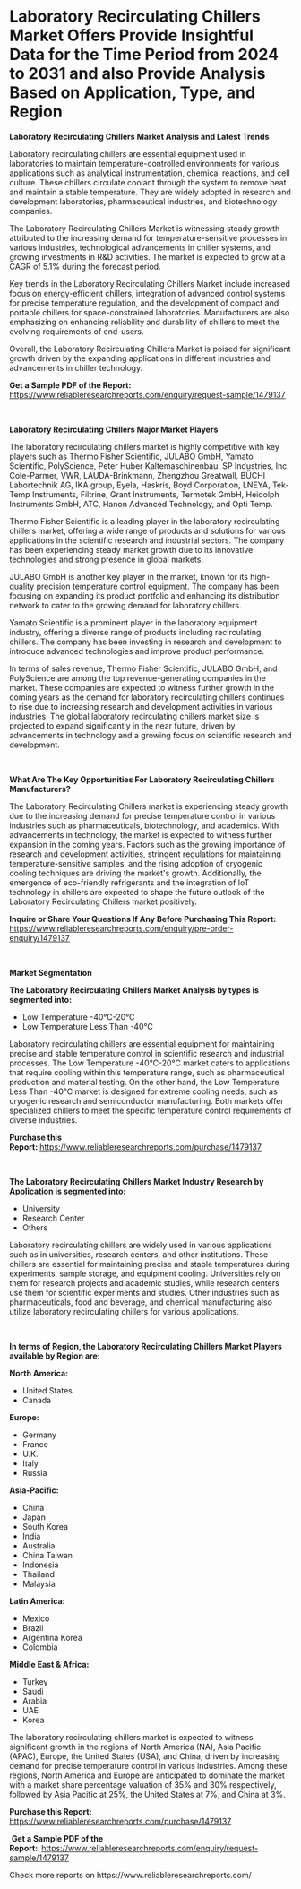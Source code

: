 <p><h1>Laboratory Recirculating Chillers Market Offers Provide Insightful Data for the Time Period from 2024 to 2031 and also Provide Analysis Based on Application, Type, and Region</h1></p><p><strong>Laboratory Recirculating Chillers Market Analysis and Latest Trends</strong></p>
<p><p>Laboratory recirculating chillers are essential equipment used in laboratories to maintain temperature-controlled environments for various applications such as analytical instrumentation, chemical reactions, and cell culture. These chillers circulate coolant through the system to remove heat and maintain a stable temperature. They are widely adopted in research and development laboratories, pharmaceutical industries, and biotechnology companies.</p><p>The Laboratory Recirculating Chillers Market is witnessing steady growth attributed to the increasing demand for temperature-sensitive processes in various industries, technological advancements in chiller systems, and growing investments in R&D activities. The market is expected to grow at a CAGR of 5.1% during the forecast period.</p><p>Key trends in the Laboratory Recirculating Chillers Market include increased focus on energy-efficient chillers, integration of advanced control systems for precise temperature regulation, and the development of compact and portable chillers for space-constrained laboratories. Manufacturers are also emphasizing on enhancing reliability and durability of chillers to meet the evolving requirements of end-users.</p><p>Overall, the Laboratory Recirculating Chillers Market is poised for significant growth driven by the expanding applications in different industries and advancements in chiller technology.</p></p>
<p><strong>Get a Sample PDF of the Report:&nbsp;</strong> <a href="https://www.reliableresearchreports.com/enquiry/request-sample/1479137">https://www.reliableresearchreports.com/enquiry/request-sample/1479137</a></p>
<p>&nbsp;</p>
<p><strong>Laboratory Recirculating Chillers Major Market Players</strong></p>
<p><p>The laboratory recirculating chillers market is highly competitive with key players such as Thermo Fisher Scientific, JULABO GmbH, Yamato Scientific, PolyScience, Peter Huber Kaltemaschinenbau, SP Industries, Inc, Cole-Parmer, VWR, LAUDA-Brinkmann, Zhengzhou Greatwall, BÜCHI Labortechnik AG, IKA group, Eyela, Haskris, Boyd Corporation, LNEYA, Tek-Temp Instruments, Filtrine, Grant Instruments, Termotek GmbH, Heidolph Instruments GmbH, ATC, Hanon Advanced Technology, and Opti Temp.</p><p>Thermo Fisher Scientific is a leading player in the laboratory recirculating chillers market, offering a wide range of products and solutions for various applications in the scientific research and industrial sectors. The company has been experiencing steady market growth due to its innovative technologies and strong presence in global markets.</p><p>JULABO GmbH is another key player in the market, known for its high-quality precision temperature control equipment. The company has been focusing on expanding its product portfolio and enhancing its distribution network to cater to the growing demand for laboratory chillers.</p><p>Yamato Scientific is a prominent player in the laboratory equipment industry, offering a diverse range of products including recirculating chillers. The company has been investing in research and development to introduce advanced technologies and improve product performance.</p><p>In terms of sales revenue, Thermo Fisher Scientific, JULABO GmbH, and PolyScience are among the top revenue-generating companies in the market. These companies are expected to witness further growth in the coming years as the demand for laboratory recirculating chillers continues to rise due to increasing research and development activities in various industries. The global laboratory recirculating chillers market size is projected to expand significantly in the near future, driven by advancements in technology and a growing focus on scientific research and development.</p></p>
<p>&nbsp;</p>
<p><strong>What Are The Key Opportunities For Laboratory Recirculating Chillers Manufacturers?</strong></p>
<p><p>The Laboratory Recirculating Chillers market is experiencing steady growth due to the increasing demand for precise temperature control in various industries such as pharmaceuticals, biotechnology, and academics. With advancements in technology, the market is expected to witness further expansion in the coming years. Factors such as the growing importance of research and development activities, stringent regulations for maintaining temperature-sensitive samples, and the rising adoption of cryogenic cooling techniques are driving the market's growth. Additionally, the emergence of eco-friendly refrigerants and the integration of IoT technology in chillers are expected to shape the future outlook of the Laboratory Recirculating Chillers market positively.</p></p>
<p><strong>Inquire or Share Your Questions If Any Before Purchasing This Report:</strong> <a href="https://www.reliableresearchreports.com/enquiry/pre-order-enquiry/1479137">https://www.reliableresearchreports.com/enquiry/pre-order-enquiry/1479137</a></p>
<p>&nbsp;</p>
<p><strong>Market Segmentation</strong></p>
<p><strong>The Laboratory Recirculating Chillers Market Analysis by types is segmented into:</strong></p>
<p><ul><li>Low Temperature -40℃-20℃</li><li>Low Temperature Less Than -40℃</li></ul></p>
<p><p>Laboratory recirculating chillers are essential equipment for maintaining precise and stable temperature control in scientific research and industrial processes. The Low Temperature -40℃-20℃ market caters to applications that require cooling within this temperature range, such as pharmaceutical production and material testing. On the other hand, the Low Temperature Less Than -40℃ market is designed for extreme cooling needs, such as cryogenic research and semiconductor manufacturing. Both markets offer specialized chillers to meet the specific temperature control requirements of diverse industries.</p></p>
<p><strong>Purchase this Report:&nbsp;</strong><a href="https://www.reliableresearchreports.com/purchase/1479137">https://www.reliableresearchreports.com/purchase/1479137</a></p>
<p>&nbsp;</p>
<p><strong>The Laboratory Recirculating Chillers Market Industry Research by Application is segmented into:</strong></p>
<p><ul><li>University</li><li>Research Center</li><li>Others</li></ul></p>
<p><p>Laboratory recirculating chillers are widely used in various applications such as in universities, research centers, and other institutions. These chillers are essential for maintaining precise and stable temperatures during experiments, sample storage, and equipment cooling. Universities rely on them for research projects and academic studies, while research centers use them for scientific experiments and studies. Other industries such as pharmaceuticals, food and beverage, and chemical manufacturing also utilize laboratory recirculating chillers for various applications.</p></p>
<p>&nbsp;</p>
<p><strong>In terms of Region, the Laboratory Recirculating Chillers Market Players available by Region are:</strong></p>
<p>
    <p> <strong> North America: </strong>
        <ul>
            <li>United States</li>
            <li>Canada</li>
        </ul>
        </p> 
    <p> <strong> Europe: </strong>
        <ul>
            <li>Germany</li>
            <li>France</li>
            <li>U.K.</li>
            <li>Italy</li>
            <li>Russia</li>
        </ul>
        </p> 
    <p> <strong> Asia-Pacific: </strong>
        <ul>
            <li>China</li>
            <li>Japan</li>
            <li>South Korea</li>
            <li>India</li>
            <li>Australia</li>
            <li>China Taiwan</li>
            <li>Indonesia</li>
            <li>Thailand</li>
            <li>Malaysia</li>
        </ul>
        </p> 
    <p> <strong> Latin America: </strong>
        <ul>
            <li>Mexico</li>
            <li>Brazil</li>
            <li>Argentina Korea</li>
            <li>Colombia</li>
        </ul>
        </p> 
    <p> <strong> Middle East & Africa: </strong>
        <ul>
            <li>Turkey</li>
            <li>Saudi</li>
            <li>Arabia</li>
            <li>UAE</li>
            <li>Korea</li>
        </ul>
    </p>
    </p>
<p><p>The laboratory recirculating chillers market is expected to witness significant growth in the regions of North America (NA), Asia Pacific (APAC), Europe, the United States (USA), and China, driven by increasing demand for precise temperature control in various industries. Among these regions, North America and Europe are anticipated to dominate the market with a market share percentage valuation of 35% and 30% respectively, followed by Asia Pacific at 25%, the United States at 7%, and China at 3%.</p></p>
<p><strong>Purchase this Report: </strong><a href="https://www.reliableresearchreports.com/purchase/1479137">https://www.reliableresearchreports.com/purchase/1479137</a></p>
<p>&nbsp;<strong>Get a Sample PDF of the Report:&nbsp;&nbsp;</strong><a href="https://www.reliableresearchreports.com/enquiry/request-sample/1479137">https://www.reliableresearchreports.com/enquiry/request-sample/1479137</a></p>
<p><strong></strong></p>
<p>Check more reports on https://www.reliableresearchreports.com/</p>
